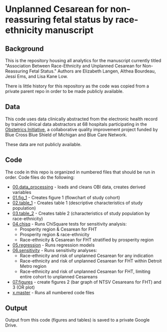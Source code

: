 # Unplanned Cesarean for non-reassuring fetal status by race-ethnicity manuscript

## Background

This is the repository housing all analytics for the manuscript currently titled "Association Between Race-Ethnicity and Unplanned Cesarean for Non-Reassuring Fetal Status." Authors are Elizabeth Langen, Althea Bourdeau, Jessi Ems, and Lisa Kane Low.

There is little history for this repository as the code was copied from a private parent repo in order to be made publicly available.

## Data

This code uses data clinically abstracted from the electronic health record by trained clinical data abstractors at 68 hospitals participating in the [Obstetrics Initiative](https://www.obstetricsinitiative.org/), a collaborative quality improvement project funded by Blue Cross Blue Shield of Michigan and Blue Care Network.

These data are not publicly available.

## Code

The code in this repo is organized in numbered files that should be run in order. Code files do the following:

* [00.data_processing](/code/00.data_processing.R) - loads and cleans OBI data, creates derived variables
* [01.fig_1](/code/01.fig_1.R) - Creates figure 1 (flowchart of study cohort)
* [02.table_1](/code/02.table_1.R) - Creates table 1 (descriptive characteristics of study population)
* [03.table_2](/code/03.table_2.R) - Creates table 2 (characteristics of study population by race-ethnicity)
* [04.chisq](/code/04.chisq.R) - Runs ChiSquare tests for sensitivity analysis: 
  * Prosperity region & Cesarean for FHT 
  * Prosperity region & race-ethnicity 
  * Race-ethnicity & Cesarean for FHT stratified by prosperity region
* [05.regression](/code/05.regression.R) - Runs regression models
* [06.sensitivity](/code/06.sensitivity.R) - Runs sensitivity analyses:
  * Race-ethnicity and risk of unplanned Cesarean for any indication
  * Race-ethnicity and risk of unplanned Cesarean for FHT within Detroit Metro region
  * Race-ethnicity and risk of unplanned Cesarean for FHT, limiting entire cohort to unplanned Cesareans
* [07.figures](/code/07.figures.R) - create figures 2 (bar graph of NTSV Cesareans for FHT) and 3 (OR plot)
* [x.master](/code/x.master.R) - Runs all numbered code files

## Output

Output from this code (figures and tables) is saved to a private Google Drive.
